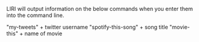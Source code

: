 LIRI will output information on the below commands when you enter them into the command line.

"my-tweets" + twitter username
"spotify-this-song" + song title 
"movie-this" + name of movie
